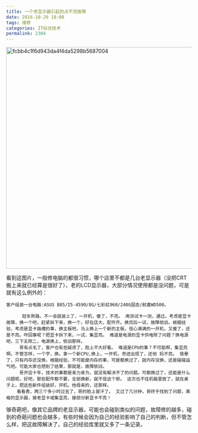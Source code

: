 ```yaml
---
title: 一个老显示器引起的点不亮故障
date: 2016-10-29 18:00
tags: 维修
categories: IT综合技术
permalink: 2304
---
```


<img class="aligncenter size-full wp-image-2305" src="https://uu126.cn/wp-content/uploads/2016/10/fcbb4c1f6d943da4f4da5298b5687004.jpg" alt="fcbb4c1f6d943da4f4da5298b5687004" width="800" height="600" />

看到这图片，一般修电脑的都很习惯，哪个店里不都是几台老显示器（没把CRT搬上来就已经算是很好了），老的LCD显示器，大部分情况使用都是没问题，可是就有这么例外的：
<pre class="pure-highlightjs"><code class="null">客户组装一台电脑:ASUS B85/I5-4590/8G/七彩虹960/240G固态/航嘉WD500。
<!--more-->
      轻车熟路，不一会就装上了，一开机，傻了，不亮。 用测试卡一测，通过。考虑是显卡故障，换一个吧，赶紧拆下来，换一个，好在店大，配件齐。换完后一试，故障依旧。根据经验，考虑是显卡插槽的事，换主板吧，马上换上一个新的主板，信心满满的一开机，又傻了，还是不亮。咋回事呢？把显卡拆下来，一试，集显亮。 难道是电源的显卡供电除了问题？换电源吧，三下五除二，电源换上，依旧那样。
     哥有点毛了，客户也有些疑虑了，脸上不大好看。 难道是CPU的事？不可能啊，集显亮啊。不管怎样，一个字，换。拿一个新CPU,换上，一开机，奇迹出现了，还他 妈不亮。 我晕了，只有内存还没换，根据经验，不可能是内存的事，可是都换过了，就内存没换，还是碰碰运气吧。可能大家也想到了结果，那就是，故障依旧。
     哥开店十年，技术的事都是亲力亲为，就没有解决不了的问题。可都换过了，还能是什么问题呢。好吧，那些配件都不要，全部换新，就不信这个邪。 这次也不往机箱里放了，就在桌子上，把这些新件组装好，开机。他母亲的，还那样。
    看看表，两三个多小时过去了，哥的脸上冒汗了。 又过了几分钟，哥终于找到了问题，美格的显示器，接老显卡或集显亮，接部分新显卡不亮！</code></pre>
够奇葩吧，像其它品牌的老显示器，可能也会碰到类似的问题，故障修的越多，碰到的奇葩问题也会越多，有些时候会因为自己的经验影响了自己的判断，但不管怎么样，把这故障解决了，自己的经验库里就又多了一条记录。